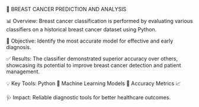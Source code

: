 🔬 BREAST CANCER PREDICTION AND ANALYSIS

📊 Overview:
Breast cancer classification is performed by evaluating various classifiers on a historical breast cancer dataset using Python.

🎯 Objective:
Identify the most accurate model for effective and early diagnosis.

✅ Results:
The classifier demonstrated superior accuracy over others, showcasing its potential to improve breast cancer detection and patient management.

💡 Key Tools:
Python 🐍
Machine Learning Models 🤖
Accuracy Metrics 📈

🩺 Impact:
Reliable diagnostic tools for better healthcare outcomes.
